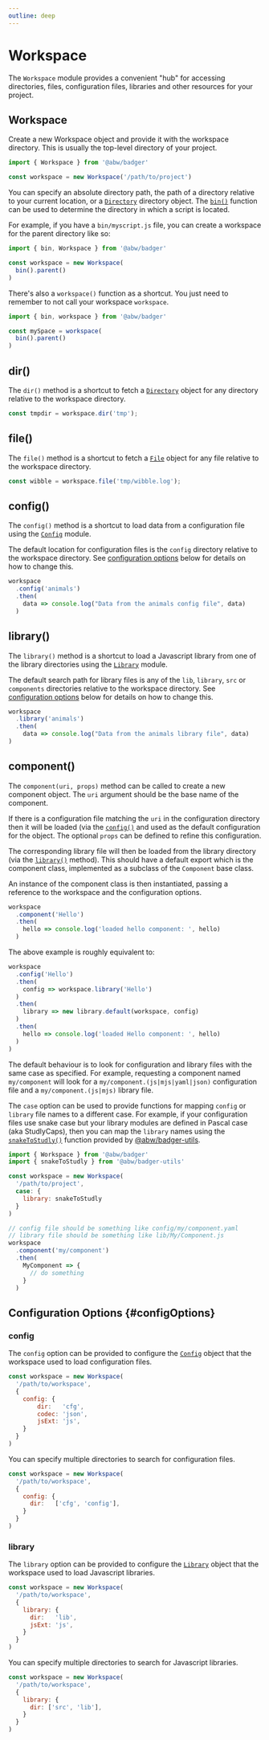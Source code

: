 ```yaml
---
outline: deep
---
```

# Workspace

The `Workspace` module provides a convenient "hub" for accessing directories,
files, configuration files, libraries and other resources for your project.

## Workspace

Create a new Workspace object and provide it with the workspace directory.
This is usually the top-level directory of your project.

```js
import { Workspace } from '@abw/badger'

const workspace = new Workspace('/path/to/project')
```

You can specify an absolute directory path, the path of a directory relative to
your current location, or a [`Directory`](filesystem) directory object.
The [`bin()`](https://abw.github.io/badger-filesystem-js/directories.html#bin)
function can be used to determine the directory in which a script is located.

For example, if you have a `bin/myscript.js` file, you can create a workspace
for the parent directory like so:

```js
import { bin, Workspace } from '@abw/badger'

const workspace = new Workspace(
  bin().parent()
)
```

There's also a `workspace()` function as a shortcut.  You just need to
remember to not call your workspace `workspace`.

```js
import { bin, workspace } from '@abw/badger'

const mySpace = workspace(
  bin().parent()
)
```

## dir()

The `dir()` method is a shortcut to fetch a
[`Directory`](https://abw.github.io/badger-filesystem-js/directories.html)
object for any directory relative to the workspace directory.

```js
const tmpdir = workspace.dir('tmp');
```

## file()

The `file()` method is a shortcut to fetch a
[`File`](https://abw.github.io/badger-filesystem-js/files.html)
object for any file relative to the workspace directory.

```js
const wibble = workspace.file('tmp/wibble.log');
```

## config()

The `config()` method is a shortcut to load data from a configuration file
using the [`Config`](config-files) module.

The default location for configuration files is the `config` directory
relative to the workspace directory.  See
[configuration options](#configOptions) below for details on how to change
this.

```js
workspace
  .config('animals')
  .then(
    data => console.log("Data from the animals config file", data)
  )
```

## library()

The `library()` method is a shortcut to load a Javascript library from one
of the library directories using the [`Library`](library-modules) module.

The default search path for library files is any of the `lib`, `library`,
`src` or `components` directories relative to the workspace directory.  See
[configuration options](#configOptions) below for details on how to change this.

```js
workspace
  .library('animals')
  .then(
    data => console.log("Data from the animals library file", data)
)
```

## component()

The `component(uri, props)` method can be called to create a new component
object.  The `uri` argument should be the base name of the component.

If there is a configuration file matching the `uri` in the configuration directory
then it will be loaded (via the [`config()`](#config) and used as
the default configuration for the object.  The optional `props` can be defined
to refine this configuration.

The corresponding library file will then be loaded from the library directory
(via the [`library()`](#library) method). This should have a default export
which is the component class, implemented as a subclass of the `Component`
base class.

An instance of the component class is then instantiated, passing a reference to the
workspace and the configuration options.

```js
workspace
  .component('Hello')
  .then(
    hello => console.log('loaded hello component: ', hello)
  )
```

The above example is roughly equivalent to:

```js
workspace
  .config('Hello')
  .then(
    config => workspace.library('Hello')
  )
  .then(
    library => new library.default(workspace, config)
  )
  .then(
    hello => console.log('loaded Hello component: ', hello)
  )
)
```

The default behaviour is to look for configuration and library files with
the same case as specified.  For example, requesting a component named
`my/component` will look for a `my/component.(js|mjs|yaml|json)`
configuration file and a `my/component.(js|mjs)` library file.

The `case` option can be used to provide functions for mapping `config` or
`library` file names to a different case.  For example, if your
configuration files use snake case but your library modules are defined
in Pascal case (aka StudlyCaps), then you can map the `library` names using
the [`snakeToStudly()`](https://abw.github.io/badger-utils/text.html#snakeToStudly)
function provided by [@abw/badger-utils](https://github.com/abw/badger-utils).

```js
import { Workspace } from '@abw/badger'
import { snakeToStudly } from '@abw/badger-utils'

const workspace = new Workspace(
  '/path/to/project',
  case: {
    library: snakeToStudly
  }
)

// config file should be something like config/my/component.yaml
// library file should be something like lib/My/Component.js
workspace
  .component('my/component')
  .then(
    MyComponent => {
      // do something
    }
  )
```

## Configuration Options {#configOptions}

### config

The `config` option can be provided to configure the [`Config`](config-files)
object that the workspace used to load configuration files.

```js
const workspace = new Workspace(
  '/path/to/workspace',
  {
    config: {
        dir:   'cfg',
        codec: 'json',
        jsExt: 'js',
    }
  }
)
```

You can specify multiple directories to search for configuration files.

```js
const workspace = new Workspace(
  '/path/to/workspace',
  {
    config: {
      dir:   ['cfg', 'config'],
    }
  }
)
```

### library

The `library` option can be provided to configure the [`Library`](library-modules)
object that the workspace used to load Javascript libraries.

```js
const workspace = new Workspace(
  '/path/to/workspace',
  {
    library: {
      dir:   'lib',
      jsExt: 'js',
    }
  }
)
```

You can specify multiple directories to search for Javascript libraries.

```js
const workspace = new Workspace(
  '/path/to/workspace',
  {
    library: {
      dir: ['src', 'lib'],
    }
  }
)
```
